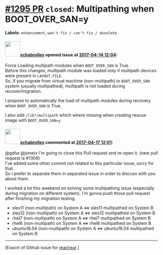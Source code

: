 [\#1295 PR](https://github.com/rear/rear/pull/1295) `closed`: Multipathing when BOOT\_OVER\_SAN=y
=================================================================================================

**Labels**: `enhancement`, `won't fix / can't fix / obsolete`

#### <img src="https://avatars.githubusercontent.com/u/19491077?u=0021b16ab426902cbe676f6831f41607bbe4d441&v=4" width="50">[schabrolles](https://github.com/schabrolles) opened issue at [2017-04-14 12:04](https://github.com/rear/rear/pull/1295):

Force Loading multipath modules when `BOOT_OVER_SAN` is True.  
Before this changes, multipath module was loaded only if multipath
devices were present in `LAYOUT_FILE`.  
So, if you migrate from virtual machine (non-multipath) to
`BOOT_OVER_SAN` system (usually multipathed), multipath is not loaded
during recover/migration.

I propose to automatically the load of multipath modules during recovery
when `BOOT_OVER_SAN` is True.

I also add `/lib*/multipath` which where missing when creating rescue
image with `BOOT_OVER_SAN=y`

#### <img src="https://avatars.githubusercontent.com/u/19491077?u=0021b16ab426902cbe676f6831f41607bbe4d441&v=4" width="50">[schabrolles](https://github.com/schabrolles) commented at [2017-04-17 12:01](https://github.com/rear/rear/pull/1295#issuecomment-294472304):

@gdha @jsmeix I'm going to close this Pull request and re-open it. (new
pull request is \#1309)  
I've added some other commit not related to this particular issue, sorry
for that.  
So I prefer to separate them in separated issue in order to discuss with
you about them.

I worked a lot this weekend on solving some multipathing issue
(especially during migration on different system). I'm gonna push those
pull request after finishing my migration testing.

-   sles11 (non-multipath) on System A &lt;=&gt; sles11 multipathed on
    System B
-   sles12 (non-multipath) on System A &lt;=&gt; sles12 multipathed on
    System B
-   rhel7 (non-multipath) on System A &lt;=&gt; rhel7 multipathed on
    System B
-   rhel6 (non-multipath) on System A &lt;=&gt; rhel6 multipathed on
    System B
-   ubuntu16.04 (non-multipath) on System A &lt;=&gt; ubuntu16.04
    multipathed on System B

------------------------------------------------------------------------

\[Export of Github issue for
[rear/rear](https://github.com/rear/rear).\]
